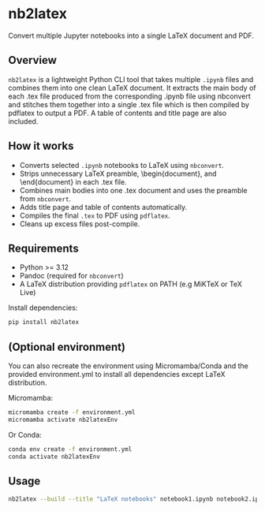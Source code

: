 # nb2latex

Convert multiple Jupyter notebooks into a single LaTeX document and PDF.

## Overview

`nb2latex` is a lightweight Python CLI tool that takes multiple `.ipynb` files and combines them into one clean LaTeX document. It extracts the main body of each .tex file produced from the corresponding .ipynb file using nbconvert and stitches them together into a single .tex file which is then compiled by pdflatex to output a PDF. A table of contents and title page are also included.

## How it works

- Converts selected `.ipynb` notebooks to LaTeX using `nbconvert`.
- Strips unnecessary LaTeX preamble, \begin{document}, and \end{document} in each .tex file.
- Combines main bodies into one .tex document and uses the preamble from `nbconvert`.
- Adds title page and table of contents automatically.
- Compiles the final `.tex` to PDF using `pdflatex`.
- Cleans up excess files post-compile.


## Requirements

- Python >= 3.12 
- Pandoc (required for `nbconvert`)
- A LaTeX distribution providing `pdflatex` on PATH (e.g MiKTeX or TeX Live)

Install dependencies:

```bash
pip install nb2latex
```

## (Optional environment)

You can also recreate the environment using Micromamba/Conda and the provided environment.yml to install all dependencies except LaTeX distribution.

Micromamba:
```bash
micromamba create -f environment.yml
micromamba activate nb2latexEnv
```
Or Conda:
```bash
conda env create -f environment.yml
conda activate nb2latexEnv
```

## Usage

```bash
nb2latex --build --title "LaTeX notebooks" notebook1.ipynb notebook2.ipynb notebook3.ipynb
```

